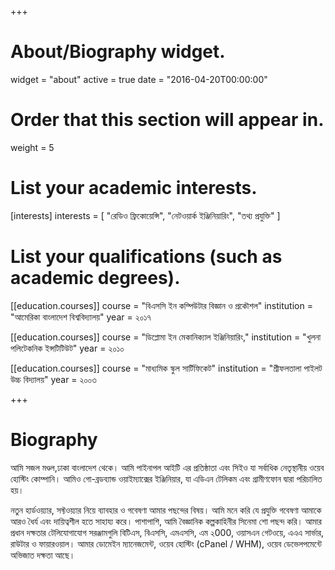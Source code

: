 +++
# About/Biography widget.
widget = "about"
active = true
date = "2016-04-20T00:00:00"

# Order that this section will appear in.
weight = 5

# List your academic interests.
[interests]
  interests = [
    "রেডিও ফ্রিকোয়েন্সি",
    "নেটওয়ার্ক ইঞ্জিনিয়ারিং",
    "তথ্য প্রযুক্তি"
  ]

# List your qualifications (such as academic degrees).
[[education.courses]]
  course = "বিএসসি ইন কম্পিউটার বিজ্ঞান ও প্রকৌশল"
  institution = "আমেরিকা বাংলাদেশ বিশ্ববিদ্যালয়"
  year = ২০১৭

[[education.courses]]
  course = "ডিপ্লোমা ইন মেকানিক্যাল ইঞ্জিনিয়ারিং,"
  institution = "খুলনা পলিটেকনিক ইন্সটিটিউট"
  year = ২০১০

[[education.courses]]
  course = "মাধ্যমিক স্কুল সার্টিফিকেট"
  institution = "শ্রীফলতালা পাইলট উচ্চ বিদ্যালয়"
  year = ২০০৩
 
+++

# Biography

আমি সজল মণ্ডল,ঢাকা বাংলাদেশ থেকে। আমি পাইনাপল আইটি এর প্রতিষ্ঠাতা এবং সিইও যা সর্বাধিক নেতৃস্থানীয় ওয়েব হোস্টিং কোম্পানি। আমিও গো-ব্রডব্যান্ড ওয়াইম্যাক্সের ইঞ্জিনিয়ার, যা এডিএন টেলিকম এবং গ্রামীণফোন দ্বারা পরিচালিত হয়।

নতুন হার্ডওয়্যার, সফ্টওয়্যার নিয়ে ব্যাবহার ও গবেষণা আমার পছন্দের বিষয়। আমি মনে করি যে প্রযুক্তি গবেষণা আমাকে আরও ধৈর্য এবং দায়িত্বশীল হতে সাহায্য করে। পাশাপাশি, আমি বৈজ্ঞানিক কল্পকাহিনীর  সিনেমা শো পছন্দ করি। আমার প্রধান দক্ষতার টেলিযোগাযোগ সরঞ্জামগুলি বিটিএস, বিএসসি, এমএসসি, এম ২000, ওয়াসএন গেটওয়ে, এএএ সার্ভার, রাউটার ও ফায়ারওয়াল। আমার ডোমেইন ম্যানেজমেন্ট, ওয়েব হোস্টিং (cPanel / WHM), ওয়েব ডেভেলপমেন্টে অভিজাত দক্ষতা আছে।
